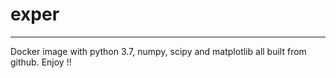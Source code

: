# exper
---
Docker image with python 3.7, numpy, scipy and matplotlib all built from github. Enjoy !! 
